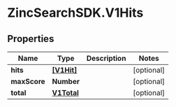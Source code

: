 # ZincSearchSDK.V1Hits

## Properties

Name | Type | Description | Notes
------------ | ------------- | ------------- | -------------
**hits** | [**[V1Hit]**](V1Hit.md) |  | [optional] 
**maxScore** | **Number** |  | [optional] 
**total** | [**V1Total**](V1Total.md) |  | [optional] 


